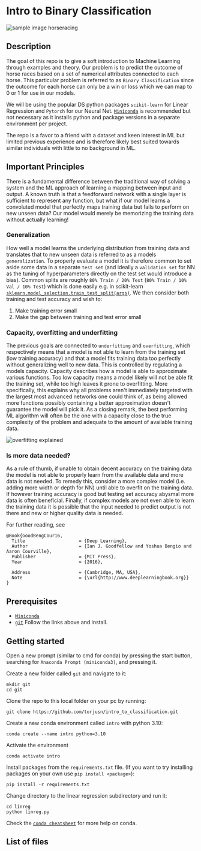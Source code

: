 # Intro to Binary Classification 
![sample image horseracing](https://wallpaperaccess.com/full/2107537.jpg)

## Description
The goal of this repo is to give a soft introduction to Machine Learning through examples and theory. Our problem is to predict the outcome of horse races based on  a set of numerical attributes connected to each horse. This particular problem is referred to as `Binary Classification` since the outcome for each horse can only be a win or loss which we can map to 0 or 1 for use in our models.

We will be using the popular DS python packages `scikit-learn` for Linear Regression and `Pytorch` for our Neural Net. [`Miniconda`](https://docs.conda.io/en/latest/miniconda.html) is recommended but not necessary as it installs python and package versions in a separate environment per project.

The repo is a favor to a friend with a dataset and keen interest in ML but limited previous experience and is therefore likely best suited towards similar individuals with little to no background in ML.

## Important Principles
There is a fundamental difference between the traditional way of solving a system and the ML approach of learning a mapping between input and output. A known truth is that a feedforward network with a single layer is sufficient to represent any function, but what if our model learns a convoluted model that perfectly maps training data but fails to perform on new unseen data? Our model would merely be memorizing the training data without actually learning!

### Generalization
How well a model learns the underlying distribution from training data and translates that to new unseen data is referred to as a models `generalization`. To properly evaluate a model it is therefore common to set aside some data in a separate `test set` (and ideally a `validation set` for NN as the tuning of hyperparameters directly on the test set would introduce a bias). Common splits are roughly `80% Train / 20% Test` (`80% Train / 10% Val / 10% Test`) which is done easily e.g. in scikit-learn [`sklearn.model_selection.train_test_split(args)`](https://scikit-learn.org/stable/modules/generated/sklearn.model_selection.train_test_split.html). We then consider both training and test accuracy and wish to:
1. Make training error small
2. Make the gap between training and test error small

### Capacity, overfitting and underfitting
The previous goals are connected to `underfitting` and `overfitting`, which respectively means that a model is not able to learn from the training set (low training accuracy) and that a model fits training data too perfectly without generalizing well to new data. This is controlled by regulating a models capacity. Capacity describes how a model is able to approximate various functions. Too low capacity means a model likely will not be able fit the training set, while too high leaves it prone to overfitting. More specifically, this explains why all problems aren't immediately targeted with the largest most advanced networks one could think of, as being allowed more functions possibly containing a better approximation doesn't guarantee the model will pick it. As a closing remark, the best performing ML algorithm will often be the one with a capacity close to the true complexity of the problem and adequate to the amount of available training data.

![overfitting explained](https://miro.medium.com/max/1400/1*_7OPgojau8hkiPUiHoGK_w.png)

### Is more data needed?
As a rule of thumb, if unable to obtain decent accuracy on the training data the model is not able to properly learn from the available data and more data is not needed. To remedy this, consider a more complex model (i.e. adding more width or depth for NN) until able to overfit on the training data. If however training accuracy is good but testing set accuracy abysmal more data is often beneficial. Finally, if complex models are not even able to learn the training data it is possible that the input needed to predict output is not there and new or higher quality data is needed.

For further reading, see
```
@Book{GoodBengCour16,
  Title                    = {Deep Learning},
  Author                   = {Ian J. Goodfellow and Yoshua Bengio and Aaron Courville},
  Publisher                = {MIT Press},
  Year                     = {2016},

  Address                  = {Cambridge, MA, USA},
  Note                     = {\url{http://www.deeplearningbook.org}}
}
```

## Prerequisites
- [`Miniconda`](https://docs.conda.io/en/latest/miniconda.html)
- [`git`](https://git-scm.com/download/win)
Follow the links above and install.

## Getting started
Open a new prompt (similar to cmd for conda) by pressing the start button, searching for `Anaconda Prompt (miniconda3)`, and pressing it.

Create a new folder called `git` and navigate to it:
```
mkdir git
cd git
```

Clone the repo to this local folder on your pc by running:
```
git clone https://github.com/torjusn/intro_to_classification.git
```

Create a new conda environment called `intro` with python 3.10:
```
conda create --name intro python=3.10
```

Activate the environment
```
conda activate intro
```

Install packages from the `requirements.txt` file. (If you want to try installing packages on your own use `pip install <package>`):
```
pip install -r requirements.txt
```

Change directory to the linear regression subdirectory and run it:
```
cd linreg
python linreg.py
```

Check the [`conda cheatsheet`](https://docs.conda.io/projects/conda/en/latest/user-guide/cheatsheet.html) for more help on conda.

## List of files
```python

```
